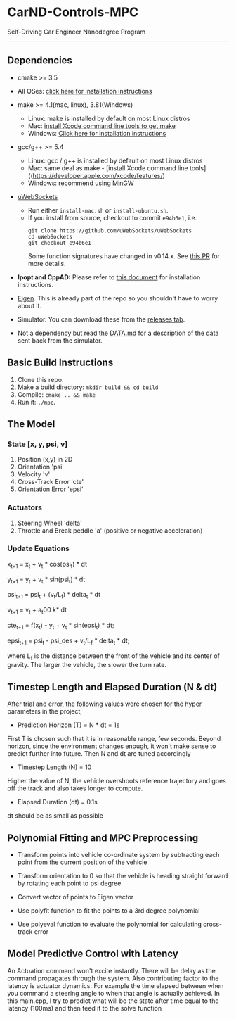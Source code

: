 # CarND-Controls-MPC
Self-Driving Car Engineer Nanodegree Program

---

## Dependencies

* cmake >= 3.5
 * All OSes: [click here for installation instructions](https://cmake.org/install/)
* make >= 4.1(mac, linux), 3.81(Windows)
  * Linux: make is installed by default on most Linux distros
  * Mac: [install Xcode command line tools to get make](https://developer.apple.com/xcode/features/)
  * Windows: [Click here for installation instructions](http://gnuwin32.sourceforge.net/packages/make.htm)
* gcc/g++ >= 5.4
  * Linux: gcc / g++ is installed by default on most Linux distros
  * Mac: same deal as make - [install Xcode command line tools]((https://developer.apple.com/xcode/features/)
  * Windows: recommend using [MinGW](http://www.mingw.org/)
* [uWebSockets](https://github.com/uWebSockets/uWebSockets)
  * Run either `install-mac.sh` or `install-ubuntu.sh`.
  * If you install from source, checkout to commit `e94b6e1`, i.e.
    ```
    git clone https://github.com/uWebSockets/uWebSockets
    cd uWebSockets
    git checkout e94b6e1
    ```
    Some function signatures have changed in v0.14.x. See [this PR](https://github.com/udacity/CarND-MPC-Project/pull/3) for more details.

* **Ipopt and CppAD:** Please refer to [this document](https://github.com/udacity/CarND-MPC-Project/blob/master/install_Ipopt_CppAD.md) for installation instructions.
* [Eigen](http://eigen.tuxfamily.org/index.php?title=Main_Page). This is already part of the repo so you shouldn't have to worry about it.
* Simulator. You can download these from the [releases tab](https://github.com/udacity/self-driving-car-sim/releases).
* Not a dependency but read the [DATA.md](./DATA.md) for a description of the data sent back from the simulator.


## Basic Build Instructions

1. Clone this repo.
2. Make a build directory: `mkdir build && cd build`
3. Compile: `cmake .. && make`
4. Run it: `./mpc`.

## The Model

### State [x, y, psi, v]

1. Position (x,y) in 2D
2. Orientation 'psi'
3. Velocity 'v'
4. Cross-Track Error 'cte'
5. Orientation Error 'epsi'

### Actuators

1. Steering Wheel 'delta'
2. Throttle and Break peddle 'a' (positive or negative acceleration)

### Update Equations

x<sub>t+1</sub> = x<sub>t</sub> + v<sub>t</sub> * cos(psi<sub>t</sub>) * dt

y<sub>t+1</sub> = y<sub>t</sub> + v<sub>t</sub> * sin(psi<sub>t</sub>) * dt

psi<sub>t+1</sub> = psi<sub>t</sub> + (v<sub>t</sub>/L<sub>f</sub>) * delta<sub>t</sub> * dt
        
v<sub>t+1</sub> = v<sub>t</sub> + a<sub>t</sub>00 k* dt

cte<sub>t+1</sub> = f(x<sub>t</sub>) - y<sub>t</sub> + v<sub>t</sub> * sin(epsi<sub>t</sub>) * dt;

epsi<sub>t+1</sub> = psi<sub>t</sub> - psi_des + v<sub>t</sub>/L<sub>f</sub> * delta<sub>t</sub> * dt;

where L<sub>f</sub> is the distance between the front of the vehicle and its center of gravity. The larger the vehicle, the slower the turn rate.

## Timestep Length and Elapsed Duration (N & dt)

After trial and error, the following values were chosen for the hyper parameters in the project,

* Prediction Horizon (T) = N * dt = 1s

First T is chosen such that it is in reasonable range, few seconds. Beyond horizon, since the environment changes enough, it won't make sense to predict further into future. Then N and dt are tuned accordingly

* Timestep Length (N) = 10

Higher the value of N, the vehicle overshoots reference trajectory and goes off the track and also takes longer to compute.

* Elapsed Duration (dt) = 0.1s

dt should be as small as possible

## Polynomial Fitting and MPC Preprocessing

* Transform points into vehicle co-ordinate system by subtracting each point from the current position of the vehicle

* Transform orientation to 0 so that the vehicle is heading straight forward by rotating each point to psi degree

* Convert vector of points to Eigen vector

* Use polyfit function to fit the points to a 3rd degree polynomial

* Use polyeval function to evaluate the polynomial for calculating cross-track error

## Model Predictive Control with Latency

An Actuation command won't excite instantly. There will be delay as the command propagates through the system. Also contributing factor to the latency is actuator dynamics. For example the time elapsed between when you command a steering angle to when that angle is actually achieved. 
In this main.cpp, I try to predict what will be the state after time equal to the latency (100ms) and then feed it to the solve function
